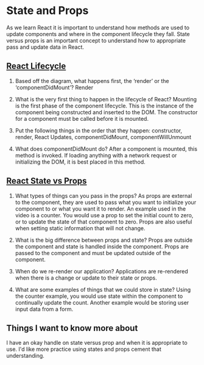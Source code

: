 # State and Props

As we learn React it is important to understand how methods are used to update components and where in the component lifecycle they fall. State versus props is an important concept to understand how to appropriate pass and update data in React.

## [React Lifecycle](https://medium.com/@joshuablankenshipnola/react-component-lifecycle-events-cb77e670a093)

1. Based off the diagram, what happens first, the ‘render’ or the ‘componentDidMount’?
Render

2. What is the very first thing to happen in the lifecycle of React?
Mounting is the first phase of the component lifecycle. This is the instance of the component being constructed and inserted to the DOM. The constructor for a component must be called before it is mounted.

3. Put the following things in the order that they happen: constructor, render, React Updates, componentDidMount, componentWillUnmount

4. What does componentDidMount do?
After a component is mounted, this method is invoked. If loading anything with a network request or initializing the DOM, it is best placed in this method.

## [React State vs Props](https://youtu.be/IYvD9oBCuJI)

1. What types of things can you pass in the props?
As props are external to the component, they are used to pass what you want to initialize  your component to or what you want it to render. An example used in the video is a counter. You would use a prop to set the initial count to zero, or to update the state of that component to zero. Props are also useful when setting static information that will not change.

2. What is the big difference between props and state?
Props are outside the component and state is handled inside the component. Props are passed to the component and must be updated outside of the component.

3. When do we re-render our application?
Applications are re-rendered when there is a change or update to their state or props.

4. What are some examples of things that we could store in state?
Using the counter example, you would use state within the component to continually update the count. Another example would be storing user input data from a form.

## Things I want to know more about

I have an okay handle on state versus prop and when it is appropriate to use. I'd like more practice using states and props cement that understanding. 
